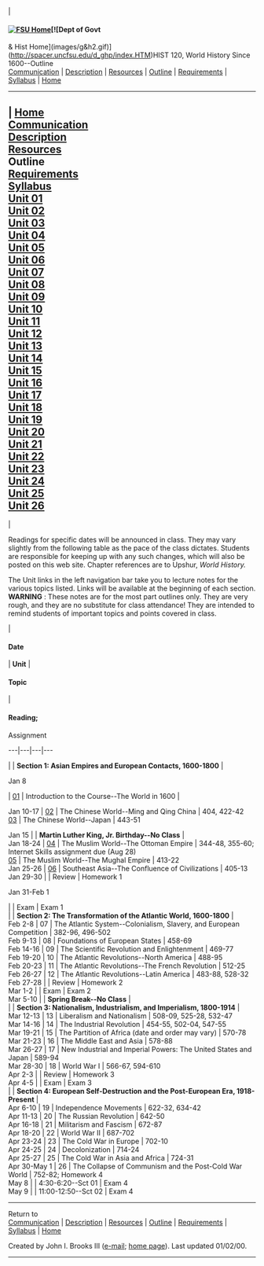 |

#### [![FSU Home](images/bluseal2.gif)](http://www.uncfsu.edu/)[![Dept of Govt
& Hist Home](images/g&h2.gif)](http://spacer.uncfsu.edu/d_ghp/index.HTM)HIST
120, World History Since 1600--Outline  
[Communication](commun.htm) | [Description](descrip.htm) |
[Resources](texts.htm) | [Outline](outline.htm) | [Requirements](requirem.htm)
| [Syllabus](syllabus.htm) | [Home](index.htm)  
  
---  
  
| [Home](./)  
[Communication](commun.htm)  
[Description](descrip.htm)  
[Resources](texts.htm)  
Outline  
[Requirements](requirem.htm)  
[Syllabus](syllabus.htm)  
[Unit 01](units/01.htm)  
[Unit 02](units/02.htm)  
[Unit 03](units/03.htm)  
[Unit 04](units/04.htm)  
[Unit 05](units/05.htm)  
[Unit 06](units/06.htm)  
[Unit 07](units/07.htm)  
[Unit 08](units/08.htm)  
[Unit 09](units/09.htm)  
[Unit 10](units/10.htm)  
[Unit 11](units/11.htm)  
[Unit 12](units/12.htm)  
[Unit 13](units/13.htm)  
[Unit 14](units/14.htm)  
[Unit 15](units/15.htm)  
[Unit 16](units/16.htm)  
[Unit 17](units/17.htm)  
[Unit 18](units/18.htm)  
[Unit 19](units/19.htm)  
[Unit 20](units/20.htm)  
[Unit 21](units/21.htm)  
[Unit 22](units/22.htm)  
[Unit 23](units/23.htm)  
[Unit 24](units/24.htm)  
[Unit 25](units/25.htm)  
[Unit 26](units/26.htm)  
---  
  




|

Readings for specific dates will be announced in class. They may vary slightly
from the following table as the pace of the class dictates. Students are
responsible for keeping up with any such changes, which will also be posted on
this web site. Chapter references are to Upshur, _World History._

The Unit links in the left navigation bar take you to lecture notes for the
various topics listed. Links will be available at the beginning of each
section. **WARNING** : These notes are for the most part outlines only. They
are very rough, and they are no substitute for class attendance! They are
intended to remind students of important topics and points covered in class.

|

#### Date

| **Unit** |

####  Topic

|

#### Reading;  
Assignment  
  
---|---|---|---  
  
  |   | **Section 1: Asian Empires and European Contacts, 1600-1800** |  
  
Jan 8

| [01](units/01.htm) | Introduction to the Course--The World in 1600 |  
  
Jan 10-17 | [02](units/02.htm) | The Chinese World--Ming and Qing China |
404, 422-42  
[03](units/03.htm) | The Chinese World--Japan |  443-51  
  
Jan 15 |   | **Martin Luther King, Jr. Birthday--No Class** |  
Jan 18-24 | [04](units/04.htm) | The Muslim World--The Ottoman Empire |
344-48, 355-60; Internet Skills assignment due (Aug 28)  
[05](units/05.htm) | The Muslim World--The Mughal Empire |  413-22  
Jan 25-26 | [06](units/06.htm) | Southeast Asia--The Confluence of
Civilizations |  405-13  
Jan 29-30 |   | Review | Homework 1  
  
Jan 31-Feb 1

|   | Exam | Exam 1  
  |   | **Section 2: The Transformation of the Atlantic World, 1600-1800** |  
Feb 2-8 | 07 | The Atlantic System--Colonialism, Slavery, and European
Competition |  382-96, 496-502  
Feb 9-13 | 08 | Foundations of European States |  458-69  
Feb 14-16 | 09 | The Scientific Revolution and Enlightenment |  469-77  
Feb 19-20 | 10 | The Atlantic Revolutions--North America |  488-95  
Feb 20-23 | 11 | The Atlantic Revolutions--The French Revolution |  512-25  
Feb 26-27 | 12 | The Atlantic Revolutions--Latin America |  483-88, 528-32  
Feb 27-28 |   | Review |  Homework 2  
Mar 1-2 |   | Exam | Exam 2  
Mar 5-10 |   | **Spring Break--No Class** |  
  |   | **Section 3: Nationalism, Industrialism, and Imperialism, 1800-1914**
|  
Mar 12-13 | 13 | Liberalism and Nationalism | 508-09, 525-28, 532-47  
Mar 14-16 | 14 | The Industrial Revolution | 454-55, 502-04, 547-55  
Mar 19-21 | 15 | The Partition of Africa (date and order may vary) | 570-78  
Mar 21-23 | 16 | The Middle East and Asia | 578-88  
Mar 26-27 | 17 | New Industrial and Imperial Powers: The United States and
Japan | 589-94  
Mar 28-30 | 18 | World War I | 566-67, 594-610  
Apr 2-3 |   | Review |  Homework 3  
Apr 4-5 |   | Exam | Exam 3  
  |   | **Section 4: European Self-Destruction and the Post-European Era,
1918-Present** |  
Apr 6-10 | 19 | Independence Movements | 622-32, 634-42  
Apr 11-13 | 20 | The Russian Revolution | 642-50  
Apr 16-18 | 21 | Militarism and Fascism | 672-87  
Apr 18-20 | 22 | World War II | 687-702  
Apr 23-24 | 23 | The Cold War in Europe | 702-10  
Apr 24-25 | 24 | Decolonization | 714-24  
Apr 25-27 | 25 | The Cold War in Asia and Africa | 724-31  
Apr 30-May 1 | 26 | The Collapse of Communism and the Post-Cold War World |
752-82; Homework 4  
May 8 |   | 4:30-6:20--Sct 01 | Exam 4  
May 9 |   | 11:00-12:50--Sct 02 | Exam 4  
  
* * *

Return to  
[Communication](commun.htm) | [Description](descrip.htm) |
[Resources](texts.htm) | [Outline](outline.htm) | [Requirements](requirem.htm)
| [Syllabus](syllabus.htm) | [Home](index.htm)

Created by John I. Brooks III ([e-mail](mailto:jibrooks@uncfsu.edu); [home
page](http://spacer.uncfsu.edu/f_brooks/index.htm)). Last updated 01/02/00.  
  
  
---

